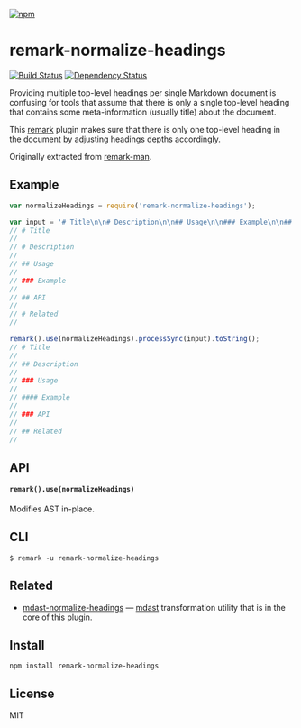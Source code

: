 [![npm](https://nodei.co/npm/remark-normalize-headings.png)](https://npmjs.com/package/remark-normalize-headings)

# remark-normalize-headings

[![Build Status][travis-badge]][travis] [![Dependency Status][david-badge]][david]

Providing multiple top-level headings per single Markdown document is confusing for tools that assume that there is only a single top-level heading that contains some meta-information (usually title) about the document.

This [remark][] plugin makes sure that there is only one top-level heading in the document by adjusting headings depths accordingly.

Originally extracted from [remark-man][].

[remark]: https://github.com/wooorm/remark
[remark-man]: https://github.com/wooorm/remark-man
[mdast]: https://github.com/wooorm/mdast
[mdast-normalize-headings]: https://github.com/eush77/mdast-normalize-headings

[travis]: https://travis-ci.org/eush77/remark-normalize-headings
[travis-badge]: https://travis-ci.org/eush77/remark-normalize-headings.svg
[david]: https://david-dm.org/eush77/remark-normalize-headings
[david-badge]: https://david-dm.org/eush77/remark-normalize-headings.png

## Example

```js
var normalizeHeadings = require('remark-normalize-headings');

var input = '# Title\n\n# Description\n\n## Usage\n\n### Example\n\n## API\n\n# Related';
// # Title
//
// # Description
//
// ## Usage
//
// ### Example
//
// ## API
//
// # Related
//

remark().use(normalizeHeadings).processSync(input).toString();
// # Title
//
// ## Description
//
// ### Usage
//
// #### Example
//
// ### API
//
// ## Related
//
```

## API

#### `remark().use(normalizeHeadings)`

Modifies AST in-place.

## CLI

```
$ remark -u remark-normalize-headings
```

## Related

-   [mdast-normalize-headings][] — [mdast][] transformation utility that is in the core of this plugin.

## Install

```
npm install remark-normalize-headings
```

## License

MIT
